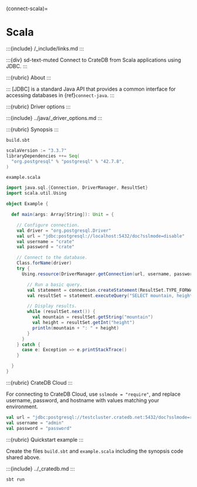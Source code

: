(connect-scala)=

# Scala

:::{include} /_include/links.md
:::

:::{div} sd-text-muted
Connect to CrateDB from Scala applications using JDBC.
:::

:::{rubric} About
:::

:::
[JDBC] is a standard Java API that provides a common interface for accessing
databases in {ref}`connect-java`.
:::

:::{rubric} Driver options
:::

:::{include} ../java/_driver_options.md
:::

:::{rubric} Synopsis
:::

`build.sbt`
```scala
scalaVersion := "3.3.7"
libraryDependencies ++= Seq(
  "org.postgresql" % "postgresql" % "42.7.8",
)
```
`example.scala`
```scala
import java.sql.{Connection, DriverManager, ResultSet}
import scala.util.Using

object Example {

  def main(args: Array[String]): Unit = {

    // Configure connection.
    val driver = "org.postgresql.Driver"
    val url = "jdbc:postgresql://localhost:5432/doc?sslmode=disable"
    val username = "crate"
    val password = "crate"

    // Connect to the database.
    Class.forName(driver)
    try {
      Using.resource(DriverManager.getConnection(url, username, password)) { connection =>

        // Run a basic query.
        val statement = connection.createStatement(ResultSet.TYPE_FORWARD_ONLY, ResultSet.CONCUR_READ_ONLY)
        val resultSet = statement.executeQuery("SELECT mountain, height FROM sys.summits ORDER BY height DESC LIMIT 5")

        // Display results.
        while (resultSet.next()) {
          val mountain = resultSet.getString("mountain")
          val height = resultSet.getInt("height")
          println(mountain + ": " + height)
        }
      }
    } catch {
      case e: Exception => e.printStackTrace()
    }

  }
}
```

:::{rubric} CrateDB Cloud
:::

For connecting to CrateDB Cloud, use `sslmode = "require"`, and
replace username, password, and hostname with values matching
your environment.
```scala
val url = "jdbc:postgresql://testcluster.cratedb.net:5432/doc?sslmode=require"
val username = "admin"
val password = "password"
```

:::{rubric} Quickstart example
:::

Create the files `build.sbt` and `example.scala` including the synopsis code shared above.

:::{include} ../_cratedb.md
:::
```shell
sbt run
```
